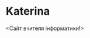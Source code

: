 # Katerina
<Cайт вчителя інформатики!>
<html>
<head>
<meta charset="utf-8>
</head>
<body>
<h1>Cайт вчителя інформатики Бокій Катерини</h1>
               <h3>Викладання інформатики в школі</h3>
  <p>Якщо Ваше хобі — комп’ютер, не сумнівайтеся, що одного дня ваше хобі стане класною професією, високооплачуваною та цікавою.</p>
 </body>
 </html>
